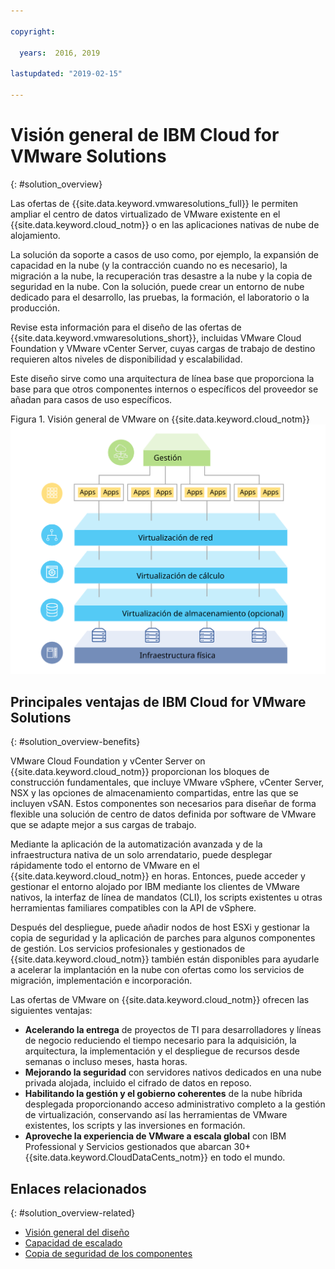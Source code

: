 ```yaml
---

copyright:

  years:  2016, 2019

lastupdated: "2019-02-15"

---
```


# Visión general de IBM Cloud for VMware Solutions
{: #solution_overview}

Las ofertas de {{site.data.keyword.vmwaresolutions_full}} le permiten ampliar el centro de datos virtualizado de VMware existente en el {{site.data.keyword.cloud_notm}} o en las aplicaciones nativas de nube de alojamiento.

La solución da soporte a casos de uso como, por ejemplo, la expansión de capacidad en la nube (y la contracción cuando no es necesario), la migración a la nube, la recuperación tras desastre a la nube y la copia de seguridad en la nube. Con la solución, puede crear un entorno de nube dedicado para el desarrollo, las pruebas, la formación, el laboratorio o la producción.

Revise esta información para el diseño de las ofertas de {{site.data.keyword.vmwaresolutions_short}}, incluidas VMware Cloud Foundation y VMware vCenter Server, cuyas cargas de trabajo de destino requieren altos niveles de disponibilidad y escalabilidad.

Este diseño sirve como una arquitectura de línea base que proporciona la base para que otros componentes internos o específicos del proveedor se añadan para casos de uso específicos.

Figura 1. Visión general de VMware on {{site.data.keyword.cloud_notm}}
![Visión general de VMware on {{site.data.keyword.cloud_notm}}](solution_overview.svg "La solución virtualiza los recursos de cálculo, red y, opcionalmente, el almacenamiento que deben consumir las máquinas virtuales donde puede ejecutar las aplicaciones.")

## Principales ventajas de IBM Cloud for VMware Solutions
{: #solution_overview-benefits}

VMware Cloud Foundation y vCenter Server on {{site.data.keyword.cloud_notm}} proporcionan los bloques de construcción fundamentales, que incluye VMware vSphere, vCenter Server, NSX y las opciones de almacenamiento compartidas, entre las que se incluyen vSAN. Estos componentes son necesarios para diseñar de forma flexible una solución de centro de datos definida por software de VMware que se adapte mejor a sus cargas de trabajo.

Mediante la aplicación de la automatización avanzada y de la infraestructura nativa de un solo arrendatario, puede desplegar rápidamente todo el entorno de VMware en el {{site.data.keyword.cloud_notm}} en horas. Entonces, puede acceder y gestionar el entorno alojado por IBM mediante los clientes de VMware nativos, la interfaz de línea de mandatos (CLI), los scripts existentes u otras herramientas familiares compatibles con la API de vSphere.

Después del despliegue, puede añadir nodos de host ESXi y gestionar la copia de seguridad y la aplicación de parches para algunos componentes de gestión. Los servicios profesionales y gestionados de {{site.data.keyword.cloud_notm}} también están disponibles para ayudarle a acelerar la implantación en la nube con ofertas como los servicios de migración, implementación e incorporación.

Las ofertas de VMware on {{site.data.keyword.cloud_notm}} ofrecen las siguientes ventajas:

* **Acelerando la entrega** de proyectos de TI para desarrolladores y líneas de negocio reduciendo el tiempo necesario para la adquisición, la arquitectura, la implementación y el despliegue de recursos desde semanas o incluso meses, hasta horas.
* **Mejorando la seguridad** con servidores nativos dedicados en una nube privada alojada, incluido el cifrado de datos en reposo.
* **Habilitando la gestión y el gobierno coherentes** de la nube híbrida desplegada proporcionando acceso administrativo completo a la gestión de virtualización, conservando así las herramientas de VMware existentes, los scripts y las inversiones en formación.
* **Aproveche la experiencia de VMware a escala global** con IBM Professional y Servicios gestionados que abarcan 30+ {{site.data.keyword.CloudDataCents_notm}} en todo el mundo.

## Enlaces relacionados
{: #solution_overview-related}

* [Visión general del diseño](/docs/services/vmwaresolutions/archiref/solution?topic=vmware-solutions-design_overview)
* [Capacidad de escalado](/docs/services/vmwaresolutions/archiref/solution?topic=vmware-solutions-solution_scaling)
* [Copia de seguridad de los componentes](/docs/services/vmwaresolutions/archiref/solution?topic=vmware-solutions-solution_backingup)
